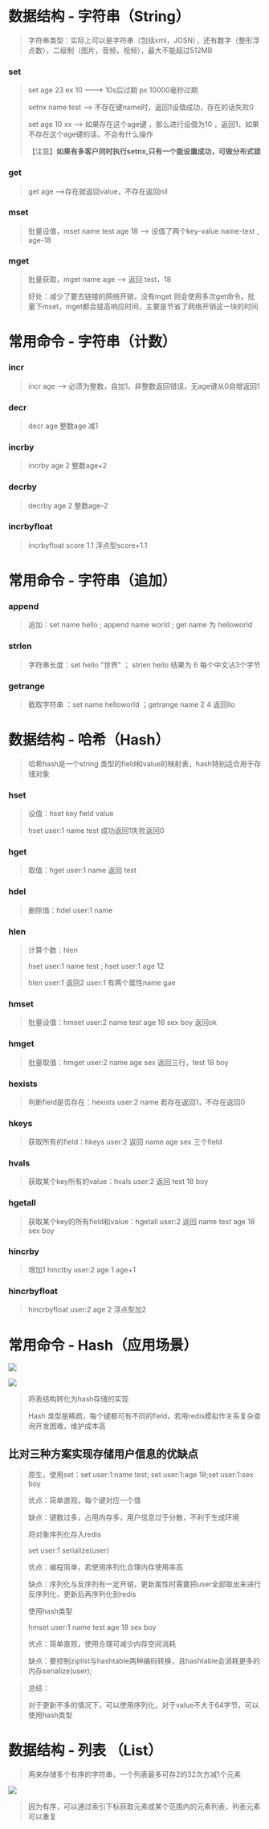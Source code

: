 # 数据结构 - 字符串（String）

> 字符串类型：实际上可以是字符串（包括xml，JOSN），还有数字（整形浮点数），二级制（图片，音频，视频），最大不能超过512MB

### set

> set age 23 ex 10  ---&gt; 10s后过期 px 10000毫秒过期
>
> setnx name test --&gt; 不存在键name时，返回1设值成功，存在的话失败0
>
> set age 10 xx --&gt; 如果存在这个age键 ，那么进行设值为10 ，返回1，如果不存在这个age键的话，不会有什么操作
>
> 【注意】**如果有多客户同时执行setnx,只有一个能设置成功，可做分布式锁**

### get

> get age --&gt;存在就返回value，不存在返回nil

### mset

> 批量设值，mset name test age 18 --&gt; 设值了两个key-value  name-test , age-18

### mget

> 批量获取，mget name age --&gt; 返回 test，18
>
> 好处：减少了要去链接的网络开销，没有mget 则会使用多次get命令。批量下mset，mget都会提高响应时间，主要是节省了网络开销这一块的时间

# 常用命令 - 字符串（计数）

### incr

> incr age --&gt; 必须为整数，自加1，非整数返回错误，无age键从0自增返回1

### decr

> decr age 整数age 减1

### incrby

> incrby age 2   整数age+2

### decrby

> decrby age 2 整数age-2

### incrbyfloat

> incrbyfloat score 1.1 浮点型score+1.1

# 常用命令 - 字符串（追加）

### append

> 追加：set name hello ; append name world ; get name 为 helloworld

### strlen

> 字符串长度：set hello "世界" ； strlen hello 结果为 6 每个中文沾3个字节

### getrange

> 截取字符串 ：set name helloworld ；getrange name 2 4 返回llo

# 数据结构 - 哈希（Hash）

> 哈希hash是一个string 类型的field和value的映射表，hash特别适合用于存储对象

### hset

> 设值：hset key field value
>
> hset user:1 name test 成功返回1失败返回0

### hget

> 取值：hget user:1 name 返回 test

### hdel

> 删除值：hdel user:1 name

### hlen

> 计算个数：hlen
>
> hset user:1 name test ; hset user:1 age 12
>
> hlen user:1 返回2 user:1 有两个属性name gae

### hmset

> 批量设值：hmset user:2 name test age 18 sex boy 返回ok

### hmget

> 批量取值：hmget user:2 name age sex 返回三行，test 18 boy

### hexists

> 判断field是否存在：hexists user:2 name 若存在返回1，不存在返回0

### hkeys

> 获取所有的field：hkeys user:2 返回 name age sex 三个field

### hvals

> 获取某个key所有的value：hvals user:2 返回 test 18 boy

### hgetall

> 获取某个key的所有field和value：hgetall user:2 返回 name test age 18 sex boy

### hincrby

> 增加1 hinctby user:2 age 1 age+1

### hincrbyfloat

> hincrbyfloat user:2 age 2 浮点型加2

# 常用命令 - Hash（应用场景）

![](/assets/213fsadas.png)

![](/assets/gfggwe32.png)

> 将表结构转化为hash存储的实现
>
> Hash 类型是稀疏，每个键都可有不同的field，若用redis模拟作关系复杂查询开发困难，维护成本高

## 比对三种方案实现存储用户信息的优缺点

> 原生，使用set：set user:1:name test; set user:1:age 18;set user:1:sex boy
>
> 优点：简单直观，每个键对应一个值
>
> 缺点：键数过多，占用内存多，用户信息过于分散，不利于生成环境
>
> 将对象序列化存入redis
>
> set user:1 serialize\(user\)
>
> 优点：编程简单，若使用序列化合理内存使用率高
>
> 缺点：序列化与反序列有一定开销，更新属性时需要把user全部取出来进行反序列化，更新后再序列化到redis
>
> 使用hash类型
>
> hmset user:1 name test age 18 sex boy
>
> 优点：简单直观，使用合理可减少内存空间消耗
>
> 缺点：要控制ziplist与hashtable两种编码转换，且hashtable会消耗更多的内存serialize\(user\);

> 总结：
>
> 对于更新不多的情况下，可以使用序列化，对于value不大于64字节，可以使用hash类型

# 数据结构 - 列表 （List）

> 用来存储多个有序的字符串，一个列表最多可存2的32次方减1个元素

![](/assets/kasklsa901.png)

> 因为有序，可以通过索引下标获取元素或某个范围内的元素列表，列表元素可以重复



